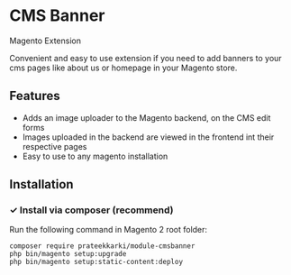 CMS Banner
=========================
Magento Extension

Convenient and easy to use extension if you need to add banners to your cms pages like about us or homepage in your Magento store.


Features
--------

* Adds an image uploader to the Magento backend, on the CMS edit forms
* Images uploaded in the backend are viewed in the frontend int their respective pages
* Easy to use to any magento installation



Installation
--------

### ✓ Install via composer (recommend)
Run the following command in Magento 2 root folder:

```
composer require prateekkarki/module-cmsbanner
php bin/magento setup:upgrade
php bin/magento setup:static-content:deploy
```

